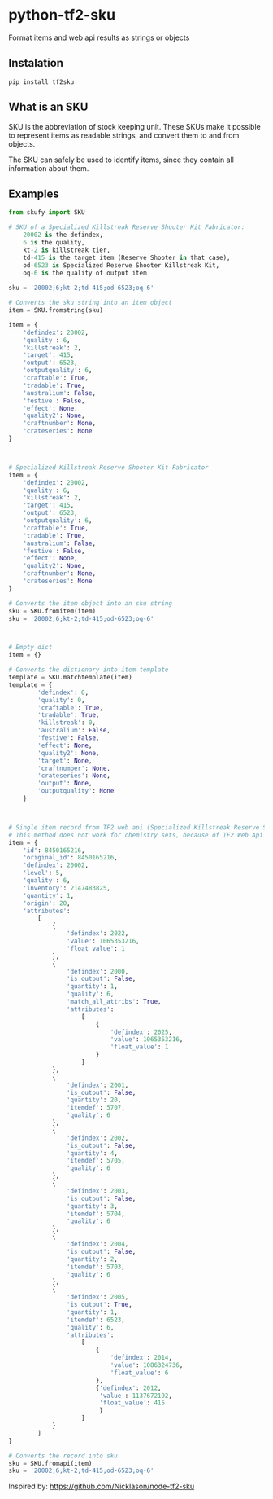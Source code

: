# python-tf2-sku


Format items and web api results as strings or objects

## Instalation
``` pip install tf2sku ```

## What is an SKU

SKU is the abbreviation of stock keeping unit. These SKUs make it possible to represent items as readable strings, and convert them to and from objects.

The SKU can safely be used to identify items, since they contain all information about them.

## Examples

```py
from skufy import SKU

# SKU of a Specialized Killstreak Reserve Shooter Kit Fabricator:
	20002 is the defindex, 
	6 is the quality, 
	kt-2 is killstreak tier,
	td-415 is the target item (Reserve Shooter in that case),
	od-6523 is Specialized Reserve Shooter Killstreak Kit,
	oq-6 is the quality of output item
	
sku = '20002;6;kt-2;td-415;od-6523;oq-6'

# Converts the sku string into an item object
item = SKU.fromstring(sku)

item = {
	'defindex': 20002, 
	'quality': 6, 
	'killstreak': 2, 
	'target': 415, 
	'output': 6523, 
	'outputquality': 6, 
	'craftable': True, 
	'tradable': True, 
	'australium': False, 
	'festive': False, 
	'effect': None, 
	'quality2': None, 
	'craftnumber': None, 
	'crateseries': None
}

```

```py


# Specialized Killstreak Reserve Shooter Kit Fabricator
item = {
	'defindex': 20002, 
	'quality': 6, 
	'killstreak': 2, 
	'target': 415, 
	'output': 6523, 
	'outputquality': 6, 
	'craftable': True, 
	'tradable': True, 
	'australium': False, 
	'festive': False, 
	'effect': None, 
	'quality2': None, 
	'craftnumber': None, 
	'crateseries': None
}

# Converts the item object into an sku string
sku = SKU.fromitem(item)
sku = '20002;6;kt-2;td-415;od-6523;oq-6'
```

```py


# Empty dict
item = {}

# Converts the dictionary into item template
template = SKU.matchtemplate(item)
template = {
        'defindex': 0,
        'quality': 0,
        'craftable': True,
        'tradable': True,
        'killstreak': 0,
        'australium': False,
        'festive': False,
        'effect': None,
        'quality2': None,
        'target': None,
        'craftnumber': None,
        'crateseries': None,
        'output': None,
        'outputquality': None
    }
```

```py


# Single item record from TF2 web api (Specialized Killstreak Reserve Shooter Kit Fabricator) 
# This method does not work for chemistry sets, because of TF2 Web Api Error.
item = {
	'id': 8450165216, 
	'original_id': 8450165216, 
	'defindex': 20002, 
	'level': 5, 
	'quality': 6, 
	'inventory': 2147483825, 
	'quantity': 1, 
	'origin': 20, 
	'attributes': 
		[
			{
				'defindex': 2022, 
				'value': 1065353216, 
				'float_value': 1
			}, 
			{
				'defindex': 2000, 
				'is_output': False, 
				'quantity': 1, 
				'quality': 6, 
				'match_all_attribs': True, 
				'attributes': 
					[
						{
							'defindex': 2025, 
							'value': 1065353216, 
							'float_value': 1
						}
					]
			}, 
			{
				'defindex': 2001, 
				'is_output': False, 
				'quantity': 20, 
				'itemdef': 5707, 
				'quality': 6
			}, 
			{
				'defindex': 2002, 
				'is_output': False, 
				'quantity': 4, 
				'itemdef': 5705, 
				'quality': 6
			}, 
			{
				'defindex': 2003, 
				'is_output': False, 
				'quantity': 3, 
				'itemdef': 5704, 
				'quality': 6
			}, 
			{
				'defindex': 2004, 
				'is_output': False, 
				'quantity': 2, 
				'itemdef': 5703, 
				'quality': 6
			}, 
			{
				'defindex': 2005, 
				'is_output': True, 
				'quantity': 1, 
				'itemdef': 6523, 
				'quality': 6, 
				'attributes': 
					[
						{
							'defindex': 2014, 
							'value': 1086324736, 
							'float_value': 6
						}, 
						{'defindex': 2012, 
						 'value': 1137672192, 
						 'float_value': 415
						 }
					]
			}
		]
}

# Converts the record into sku
sku = SKU.fromapi(item)
sku = '20002;6;kt-2;td-415;od-6523;oq-6'
```

Inspired by: https://github.com/Nicklason/node-tf2-sku
